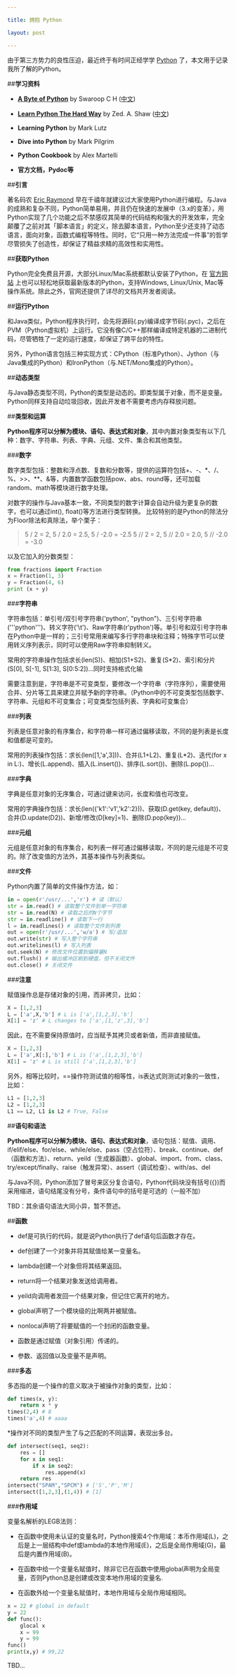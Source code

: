```yaml
---

title: 拥抱 Python

layout: post

---
```

由于第三方势力的良性压迫，最近终于有时间正经学学 [Python](http://www.python.org/) 了，本文用于记录我所了解的Python。

##**学习资料**

* **[A Byte of Python](http://swaroopch.com/book/python/)** by Swaroop C H ([中文](http://sebug.net/paper/python/))

* **[Learn Python The Hard Way](http://learnpythonthehardway.org/)** by Zed. A. Shaw ([中文](http://sebug.net/paper/books/LearnPythonTheHardWay/))

* **Learning Python** by Mark Lutz

* **Dive into Python** by Mark Pilgrim

* **Python Cookbook** by  Alex Martelli

* **官方文档，Pydoc等**

##**引言**

著名码农 [Eric Raymond](http://www.linuxjournal.com/article/3882) 早在千禧年就建议过大家使用Python进行编程。与Java的成熟和复杂不同，Python简单易用，并且仍在快速的发展中（3.x的变革），用Python实现了几个功能之后不禁感叹其简单的代码结构和强大的开发效率，完全颠覆了之前对其「脚本语言」的定义，除去脚本语言，Python至少还支持了动态语言，面向对象，函数式编程等特性。同时，它“只用一种方法完成一件事”的哲学尽管损失了创造性，却保证了精益求精的高效性和实用性。

##**获取Python**

Python完全免费且开源，大部分Linux/Mac系统都默认安装了Python，在 [官方网站](http://www.python.org/) 上也可以轻松地获取最新版本的Python，支持Windows, Linux/Unix, Mac等操作系统。除此之外，官网还提供了详尽的文档共开发者阅读。

##**运行Python**

和Java类似，Python程序执行时，会先将源码(.py)编译成字节码(.pyc)，之后在PVM（Python虚拟机）上运行。它没有像C/C++那样编译成特定机器的二进制代码，尽管牺牲了一定的运行速度，却保证了跨平台的特性。

另外，Python语言包括三种实现方式：CPython（标准Python）、Jython（与Java集成的Python）和IronPython（与.NET/Mono集成的Python）。

##**动态类型**

与Java静态类型不同，Python的类型是动态的。即类型属于对象，而不是变量。Python同样支持自动垃圾回收，因此开发者不需要考虑内存释放问题。

##**类型和运算**

**Python程序可以分解为模块、语句、表达式和对象**，其中内置对象类型有以下几种：数字、字符串、列表、字典、元组、文件、集合和其他类型。

###**数字**

数字类型包括：整数和浮点数、复数和分数等，提供的运算符包括+、-、*、/、%、>>、**、&等，内置数学函数包括pow、abs、round等，还可加载random、math等模块进行数字处理。

对数字的操作与Java基本一致，不同类型的数字计算会自动升级为更复杂的数字，也可以通过int(), float()等方法进行类型转换。 比较特别的是Python的除法分为Floor除法和真除法，举个栗子：

> 5 /  2 = 2, 5 /  2.0 = 2.5, 5 /  -2.0 = -2.5
> 5 // 2 = 2, 5 // 2.0 = 2.0, 5 // -2.0 = -3.0

以及它加入的分数类型：

```python
from fractions import Fraction
x = Fraction(1, 3)
y = Fraction(4, 6)
print (x + y)
```

###**字符串**

字符串包括：单引号/双引号字符串('python', "python")、三引号字符串('''python''')、转义字符('\t')、Raw字符串(r'python')等。单引号和双引号字符串在Python中是一样的；三引号常用来编写多行字符串块和注释；特殊字节可以使用转义序列表示，同时可以使用Raw字符串抑制转义。

常用的字符串操作包括求长(len(S))、相加(S1+S2)、重复(S*2)、索引和分片(S[0], S[-1], S[1:3], S[0:5:2])...同时支持格式化输

需要注意到是，字符串是不可变类型，要修改一个字符串（字符序列），需要使用合并、分片等工具来建立并赋予新的字符串。（Python中的不可变类型包括数字、字符串、元组和不可变集合；可变类型包括列表、字典和可变集合）

###**列表**

列表是任意对象的有序集合，和字符串一样可通过偏移读取，不同的是列表是长度和值都是可变的。

常用的列表操作包括：求长(len([1,'a',3]))、合并(L1+L2)、重复(L*2)、迭代(for x in L:)、增长(L.append)、插入(L.insert())、排序(L.sort())、删除(L.pop())...

###**字典**

字典是任意对象的无序集合，可通过键来访问，长度和值也可改变。

常用的字典操作包括：求长(len({'k1':'v1','k2':2}))、获取(D.get(key, default))、合并(D.update(D2))、新增/修改(D[key]=1)、删除(D.pop(key))...

###**元组**

元组是任意对象的有序集合，和列表一样可通过偏移读取，不同的是元组是不可变的。除了改变值的方法外，其基本操作与列表类似。

###**文件**

Python内置了简单的文件操作方法，如：

```python
in = open(r'/usr/...','r') # 读（默认）
str = in.read() # 读取整个文件到单一字符串
str = in.read(N) # 读取之后的N个字节
str = in.readline() # 读取下一行
l = in.readlines() # 读取整个文件到列表
out = open(r'/usr/...','w/a') # 写/追加
out.write(str) # 写入整个字符串
out.writelines(l) # 写入列表
out.seek(N) # 修改文件位置到偏移量N
out.flush() # 输出缓冲区刷到硬盘，但不关闭文件
out.close() # 关闭文件
```

###**注意**

赋值操作总是存储对象的引用，而非拷贝，比如：

```python
X = [1,2,3]
L = ['a',X,'b'] # L is ['a',[1,2,3],'b']
X[1] = 'z' # L changes to ['a',[1,'z',3],'b']
```

因此，在不需要保持原值时，应当赋予其拷贝或者新值，而非直接赋值。

```python
X = [1,2,3]
L = ['a',X[:],'b'] # L is ['a',[1,2,3],'b']
X[1] = 'z' # L is still ['a',[1,2,3],'b']
```

另外，相等比较时，==操作符测试值的相等性，is表达式则测试对象的一致性，比如：

```python
L1 = [1,2,3]
L2 = [1,2,3]
L1 == L2, L1 is L2 # True, False
```

##**语句和语法**

**Python程序可以分解为模块、语句、表达式和对象**，语句包括：赋值、调用、if/elif/else、for/else、while/else、pass（空占位符）、break、continue、def（函数和方法）、return、yeild（生成器函数）、global、import、from、class、try/except/finally、raise（触发异常）、assert（调试检查）、with/as、del

与Java不同，Python添加了冒号来区分复合语句，Python代码块没有括号({})而采用缩进，语句结尾没有分号，条件语句中的括号是可选的（一般不加）

TBD：其余语句语法大同小异，暂不赘述。

##**函数**

* def是可执行的代码，就是说Python执行了def语句后函数才存在。

* def创建了一个对象并将其赋值给某一变量名。

* lambda创建一个对象但将其结果返回。

* return将一个结果对象发送给调用者。

* yeild向调用者发回一个结果对象，但记住它离开的地方。

* global声明了一个模块级的比啊两并被赋值。

* nonlocal声明了将要赋值的一个封闭的函数变量。

* 函数是通过赋值（对象引用）传递的。

* 参数、返回值以及变量不是声明。

###**多态**

多态指的是一个操作的意义取决于被操作对象的类型，比如：

```python
def times(x, y):
	return x * y
times(2,4) # 8
times('a',4) # aaaa
```

*操作对不同的类型产生了与之匹配的不同运算，表现出多台。

```python
def intersect(seq1, seq2):
    res = []
    for x in seq1:
        if x in seq2:
            res.append(x)
    return res
intersect("SPAM","SPCM") # ['S','P','M']
intersect([1,2,3],(1,4)) # [1]
```

###**作用域**

变量名解析的LEGB法则：

* 在函数中使用未认证的变量名时，Python搜索4个作用域：本币作用域(L)，之后是上一层结构中def或lambda的本地作用域(E)，之后是全局作用域(G)，最后是内置作用域(B)。

* 在函数中给一个变量名赋值时，除非它已在函数中使用global声明为全局变量，否则Python总是创建或改变本地作用域的变量名.

* 在函数外给一个变量名赋值时，本地作用域与全局作用域相同。

```python
x = 22 # global in default
y = 22
def func():
    glocal x
    x = 99
    y = 99
func()
print(x,y) # 99,22
```

TBD...
